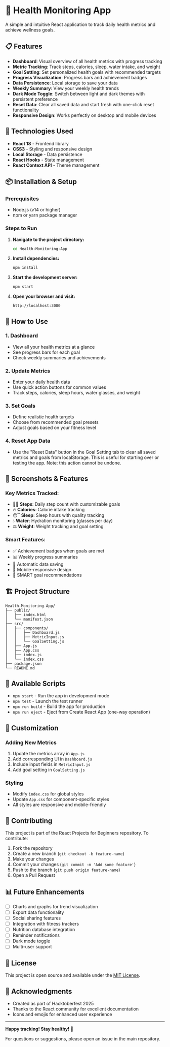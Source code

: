 # 🏥 Health Monitoring App

A simple and intuitive React application to track daily health metrics and achieve wellness goals.

## 📋 Features

- **Dashboard**: Visual overview of all health metrics with progress tracking
- **Metric Tracking**: Track steps, calories, sleep, water intake, and weight
- **Goal Setting**: Set personalized health goals with recommended targets
- **Progress Visualization**: Progress bars and achievement badges
- **Data Persistence**: Local storage to save your data
- **Weekly Summary**: View your weekly health trends
- **Dark Mode Toggle**: Switch between light and dark themes with persistent preference
- **Reset Data**: Clear all saved data and start fresh with one-click reset functionality
- **Responsive Design**: Works perfectly on desktop and mobile devices

## 🚀 Technologies Used

- **React 18** - Frontend library
- **CSS3** - Styling and responsive design
- **Local Storage** - Data persistence
- **React Hooks** - State management
- **React Context API** - Theme management

## 📦 Installation & Setup

### Prerequisites
- Node.js (v14 or higher)
- npm or yarn package manager

### Steps to Run

1. **Navigate to the project directory:**
   ```bash
   cd Health-Monitoring-App
   ```

2. **Install dependencies:**
   ```bash
   npm install
   ```

3. **Start the development server:**
   ```bash
   npm start
   ```

4. **Open your browser and visit:**
   ```
   http://localhost:3000
   ```

## 🎯 How to Use

### 1. Dashboard
- View all your health metrics at a glance
- See progress bars for each goal
- Check weekly summaries and achievements

### 2. Update Metrics
- Enter your daily health data
- Use quick action buttons for common values
- Track steps, calories, sleep hours, water glasses, and weight

### 3. Set Goals
- Define realistic health targets
- Choose from recommended goal presets
- Adjust goals based on your fitness level

### 4. Reset App Data
- Use the "Reset Data" button in the Goal Setting tab to clear all saved metrics and goals from localStorage. This is useful for starting over or testing the app. Note: this action cannot be undone.

## 📱 Screenshots & Features

### Key Metrics Tracked:
- 🚶‍♂️ **Steps**: Daily step count with customizable goals
- 🔥 **Calories**: Calorie intake tracking
- 😴 **Sleep**: Sleep hours with quality tracking
- 💧 **Water**: Hydration monitoring (glasses per day)
- ⚖️ **Weight**: Weight tracking and goal setting

### Smart Features:
- ✅ Achievement badges when goals are met
- 📊 Weekly progress summaries
- 💾 Automatic data saving
- 📱 Mobile-responsive design
- 🎯 SMART goal recommendations

## 🏗️ Project Structure

```
Health-Monitoring-App/
├── public/
│   ├── index.html
│   └── manifest.json
├── src/
│   ├── components/
│   │   ├── Dashboard.js
│   │   ├── MetricInput.js
│   │   └── GoalSetting.js
│   ├── App.js
│   ├── App.css
│   ├── index.js
│   └── index.css
├── package.json
└── README.md
```

## 🔧 Available Scripts

- `npm start` - Run the app in development mode
- `npm test` - Launch the test runner
- `npm run build` - Build the app for production
- `npm run eject` - Eject from Create React App (one-way operation)

## 🎨 Customization

### Adding New Metrics
1. Update the metrics array in `App.js`
2. Add corresponding UI in `Dashboard.js`
3. Include input fields in `MetricInput.js`
4. Add goal setting in `GoalSetting.js`

### Styling
- Modify `index.css` for global styles
- Update `App.css` for component-specific styles
- All styles are responsive and mobile-friendly

## 🤝 Contributing

This project is part of the React Projects for Beginners repository. To contribute:

1. Fork the repository
2. Create a new branch (`git checkout -b feature-name`)
3. Make your changes
4. Commit your changes (`git commit -m 'Add some feature'`)
5. Push to the branch (`git push origin feature-name`)
6. Open a Pull Request

## 📊 Future Enhancements

- [ ] Charts and graphs for trend visualization
- [ ] Export data functionality
- [ ] Social sharing features
- [ ] Integration with fitness trackers
- [ ] Nutrition database integration
- [ ] Reminder notifications
- [ ] Dark mode toggle
- [ ] Multi-user support

## 📄 License

This project is open source and available under the [MIT License](../LICENSE).

## 🙏 Acknowledgments

- Created as part of Hacktoberfest 2025
- Thanks to the React community for excellent documentation
- Icons and emojis for enhanced user experience

---

**Happy tracking! Stay healthy! 🌟**

For questions or suggestions, please open an issue in the main repository.